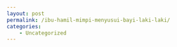 ```yaml
---
layout: post
permalink: /ibu-hamil-mimpi-menyusui-bayi-laki-laki/
categories:
    - Uncategorized
---
```


